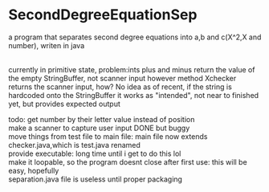 # SecondDegreeEquationSep
a program that separates second degree equations into a,b and c(X^2,X and number), writen in java<br>
<br>

currently in primitive state, problem:ints plus and minus return the value of the empty StringBuffer, not scanner input however method Xchecker returns the scanner input, how? No idea as of recent, if the string is hardcoded onto the StringBuffer
it works as "intended", not near to finished yet, but provides expected output <br>

todo: get number by their letter value instead of position<br>
      make a scanner to capture user input DONE but buggy<br>
      move things from test file to main file: main file now extends checker.java,which is test.java renamed<br>
      provide executable: long time until i get to do this lol<br>
      make it loopable, so the program doesnt close after first use: this will be easy, hopefully<br>
      separation.java file is useless until proper packaging<br>
